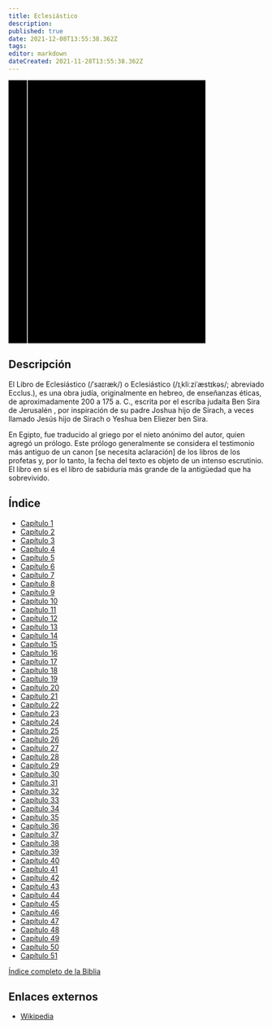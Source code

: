 ```yaml
---
title: Eclesiástico
description: 
published: true
date: 2021-12-08T13:55:38.362Z
tags: 
editor: markdown
dateCreated: 2021-11-28T13:55:38.362Z
---
```


<div class="urantiapedia-book-front urantiapedia-book-bible">
<svg xmlns="http://www.w3.org/2000/svg"
	width="102.6mm" height="136.8mm"
	viewBox="0 0 102.6 136.8" version="1.1">
	<g transform="translate(-7,-5)">
		<rect width="9.6" height="136.8" x="7" y="5" />
		<rect width="96.9" height="136.8" x="17" y="5" />
		<text style="font-size:5px" x="61" y="22">LA BIBLIA</text>
		<text style="font-size:4px" x="61" y="125">Biblia Reina Valera, 1960</text>
		<text style="font-size:9px" x="61" y="60">Eclesiástico</text>
	</g>
</svg>
</div>

## Descripción


El Libro de Eclesiástico (/ˈsaɪræk/) o Eclesiástico (/ɪˌkliːziˈæstɪkəs/; abreviado Ecclus.), es una obra judía, originalmente en hebreo, de enseñanzas éticas, de aproximadamente 200 a 175 a. C., escrita por el escriba judaíta Ben Sira de Jerusalén , por inspiración de su padre Joshua hijo de Sirach, a veces llamado Jesús hijo de Sirach o Yeshua ben Eliezer ben Sira. 

En Egipto, fue traducido al griego por el nieto anónimo del autor, quien agregó un prólogo. Este prólogo generalmente se considera el testimonio más antiguo de un canon [se necesita aclaración] de los libros de los profetas y, por lo tanto, la fecha del texto es objeto de un intenso escrutinio. El libro en sí es el libro de sabiduría más grande de la antigüedad que ha sobrevivido. 

## Índice

- [Capítulo 1](/es/Bible/Sirach/1)
- [Capítulo 2](/es/Bible/Sirach/2)
- [Capítulo 3](/es/Bible/Sirach/3)
- [Capítulo 4](/es/Bible/Sirach/4)
- [Capítulo 5](/es/Bible/Sirach/5)
- [Capítulo 6](/es/Bible/Sirach/6)
- [Capítulo 7](/es/Bible/Sirach/7)
- [Capítulo 8](/es/Bible/Sirach/8)
- [Capítulo 9](/es/Bible/Sirach/9)
- [Capítulo 10](/es/Bible/Sirach/10)
- [Capítulo 11](/es/Bible/Sirach/11)
- [Capítulo 12](/es/Bible/Sirach/12)
- [Capítulo 13](/es/Bible/Sirach/13)
- [Capítulo 14](/es/Bible/Sirach/14)
- [Capítulo 15](/es/Bible/Sirach/15)
- [Capítulo 16](/es/Bible/Sirach/16)
- [Capítulo 17](/es/Bible/Sirach/17)
- [Capítulo 18](/es/Bible/Sirach/18)
- [Capítulo 19](/es/Bible/Sirach/19)
- [Capítulo 20](/es/Bible/Sirach/20)
- [Capítulo 21](/es/Bible/Sirach/21)
- [Capítulo 22](/es/Bible/Sirach/22)
- [Capítulo 23](/es/Bible/Sirach/23)
- [Capítulo 24](/es/Bible/Sirach/24)
- [Capítulo 25](/es/Bible/Sirach/25)
- [Capítulo 26](/es/Bible/Sirach/26)
- [Capítulo 27](/es/Bible/Sirach/27)
- [Capítulo 28](/es/Bible/Sirach/28)
- [Capítulo 29](/es/Bible/Sirach/29)
- [Capítulo 30](/es/Bible/Sirach/30)
- [Capítulo 31](/es/Bible/Sirach/31)
- [Capítulo 32](/es/Bible/Sirach/32)
- [Capítulo 33](/es/Bible/Sirach/33)
- [Capítulo 34](/es/Bible/Sirach/34)
- [Capítulo 35](/es/Bible/Sirach/35)
- [Capítulo 36](/es/Bible/Sirach/36)
- [Capítulo 37](/es/Bible/Sirach/37)
- [Capítulo 38](/es/Bible/Sirach/38)
- [Capítulo 39](/es/Bible/Sirach/39)
- [Capítulo 40](/es/Bible/Sirach/40)
- [Capítulo 41](/es/Bible/Sirach/41)
- [Capítulo 42](/es/Bible/Sirach/42)
- [Capítulo 43](/es/Bible/Sirach/43)
- [Capítulo 44](/es/Bible/Sirach/44)
- [Capítulo 45](/es/Bible/Sirach/45)
- [Capítulo 46](/es/Bible/Sirach/46)
- [Capítulo 47](/es/Bible/Sirach/47)
- [Capítulo 48](/es/Bible/Sirach/48)
- [Capítulo 49](/es/Bible/Sirach/49)
- [Capítulo 50](/es/Bible/Sirach/50)
- [Capítulo 51](/es/Bible/Sirach/51)



[Índice completo de la Biblia](/es/index/bible)


## Enlaces externos

- [Wikipedia](https://en.wikipedia.org/wiki/Book_of_Sirach)